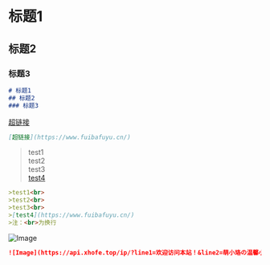 # 标题1
## 标题2
### 标题3
``` Markdown
# 标题1
## 标题2
### 标题3
```
[超链接](https://www.fuibafuyu.cn/)
``` Markdown
[超链接](https://www.fuibafuyu.cn/)
```
>test1<br>
>test2<br>
>test3<br>
>[test4](https://www.fuibafuyu.cn/)
``` Markdown
>test1<br>
>test2<br>
>test3<br>
>[test4](https://www.fuibafuyu.cn/)
>注：<br>为换行
```
![Image](https://api.xhofe.top/ip/?line1=欢迎访问本站！&line2=萌小珞の温馨小屋)
``` Markdown
![Image](https://api.xhofe.top/ip/?line1=欢迎访问本站！&line2=萌小珞の温馨小屋)
```
